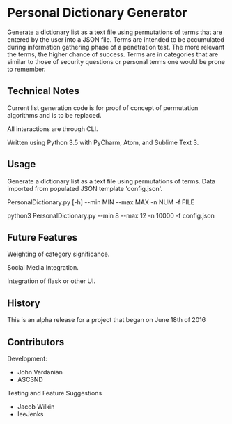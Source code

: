 # Personal Dictionary Generator

Generate a dictionary list as a text file using permutations of terms that are entered by the user into a JSON file. Terms are intended to be accumulated during information gathering phase of a penetration test. The more relevant the terms, the higher chance of success. Terms are in categories that are similar to those of security questions or personal terms one would be prone to remember.

## Technical Notes

Current list generation code is for proof of concept of permutation algorithms and is to be replaced.

All interactions are through CLI.

Written using Python 3.5 with PyCharm, Atom, and Sublime Text 3.


## Usage

Generate a dictionary list as a text file using permutations of terms. Data imported from populated JSON template 'config.json'.

PersonalDictionary.py [-h] --min MIN --max MAX -n NUM -f FILE

python3 PersonalDictionary.py --min 8 --max 12 -n 10000 -f config.json

## Future Features

Weighting of category significance.

Social Media Integration.

Integration of flask or other UI.

## History

This is an alpha release for a project that began on June 18th of 2016

## Contributors

Development:
- John Vardanian
- ASC3ND

Testing and Feature Suggestions
- Jacob Wilkin
- leeJenks
